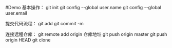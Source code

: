#Demo
基本操作：
git init
git config --global user.name
git config --global user.email

提交代码流程：
git add
git commit -m

连接远程仓库：
git remote add origin 仓库地址
git push origin master
git push origin HEAD
git clone
